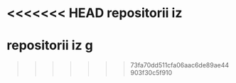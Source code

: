<<<<<<< HEAD
repositorii iz
=======
# repositorii iz g
>>>>>>> 73fa70dd511cfa06aac6de89ae44903f30c5f910
